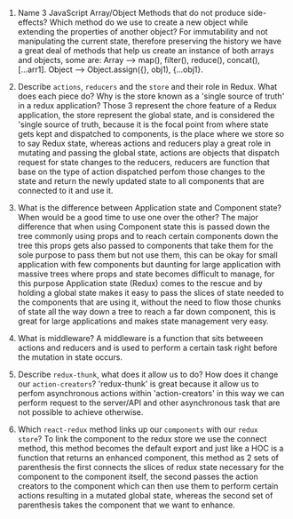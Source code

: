 1.  Name 3 JavaScript Array/Object Methods that do not produce side-effects? Which method do we use to create a new object while extending the properties of another object?
For immutability and not manipulating the current state, therefore preserving the history we have a great deal of methods that help us create an instance of both arrays and objects, some are:
Array --> map(), filter(), reduce(), concat(), [...arr1].
Object --> Object.assign({}, obj1), {...obj1}.

2.  Describe `actions`, `reducers` and the `store` and their role in Redux. What does each piece do? Why is the store known as a 'single source of truth' in a redux application?
Those 3 represent the chore feature of a Redux application, the store represent the global state, and is considered the 'single source of truth, because it is the focal point from where state gets kept and dispatched to components, is the place where we store so to say Redux state, whereas actions and reducers play a great role in mutating and passing the global state, actions are objects that dispatch request for state changes to the reducers, reducers are function that base on the type of action dispatched perfom those changes to the state and return the newly updated state to all components that are connected to it and use it.

3.  What is the difference between Application state and Component state? When would be a good time to use one over the other?
The major difference that when using Component state this is passed down the tree commonly using props and to reach certain components down the tree this props gets also passed to components that take them for the sole purpose to pass them but not use them, this can be okay for small application with few components but daunting for large application with massive trees where props and state becomes difficult to manage, for this purpose Application state (Redux) comes to the rescue and by holding a global state makes it easy to pass the slices of state needed to the components that are using it, without the need to flow those chunks of state all the way down a tree to reach a far down component, this is great for large applications and makes state management very easy.

4.  What is middleware?
A middleware is a function that sits betweeen actions and reducers and is used to perform a certain task right before the mutation in state occurs.

5.  Describe `redux-thunk`, what does it allow us to do? How does it change our `action-creators`?
'redux-thunk' is great because it allow us to perfom asynchronous actions within 'action-creators' in this way we can perform request to the server/API and other asynchronous task that are not possible to achieve otherwise.

6.  Which `react-redux` method links up our `components` with our `redux store`?
To link the component to the redux store we use the connect method, this method becomes the default export and just like a HOC is a function that returns an enhanced component, this method as 2 sets of parenthesis the first connects the slices of redux state necessary for the component to the component itself, the second passes the action creators to the component which can then use them to perform certain actions resulting in a mutated global state, whereas the second set of parenthesis takes the component that we want to enhance. 
